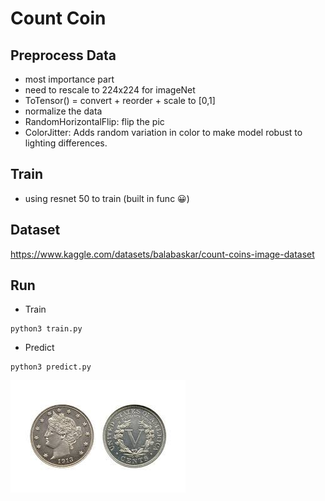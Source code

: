 # Count Coin

## Preprocess Data

- most importance part
- need to rescale to 224x224 for imageNet
- ToTensor() = convert + reorder + scale to [0,1]
- normalize the data
- RandomHorizontalFlip: flip the pic
- ColorJitter: Adds random variation in color to make model robust to lighting differences.

## Train

- using resnet 50 to train (built in func 😀)

## Dataset

https://www.kaggle.com/datasets/balabaskar/count-coins-image-dataset

## Run

-  Train

```
python3 train.py
```

- Predict

```
python3 predict.py
```

![Coin](2c8f0e58fb.jpg)